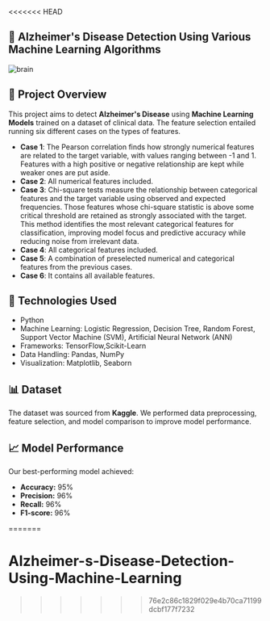 <<<<<<< HEAD
## 🧠  Alzheimer's Disease Detection Using Various Machine Learning Algorithms


![brain](https://github.com/user-attachments/assets/b50c3ac1-f1db-477e-a8d4-ab868483d739)
## 📌 Project Overview  
This project aims to detect **Alzheimer's Disease** using **Machine Learning Models** trained on a dataset of clinical data. The feature selection entailed running six different cases on the types of features. 
- **Case 1**: The Pearson correlation finds how strongly numerical features are related to the target variable, with values ranging between -1 and 1. Features with a high positive or negative relationship are kept while weaker ones are put aside. 
- **Case 2**: All numerical features included.  
- **Case 3**: Chi-square tests measure the relationship between categorical features and the target variable using observed and expected frequencies. Those features whose chi-square statistic is above some critical threshold are retained as strongly associated with the target. This method identifies the most relevant categorical features for classification, improving model focus and predictive accuracy while reducing noise from irrelevant data.
- **Case 4**: All categorical features included.  
- **Case 5**: A combination of preselected numerical and categorical features from the previous cases.  
- **Case 6**: It contains all available features. 

## 🚀 Technologies Used  
- Python  
- Machine Learning: Logistic Regression, Decision Tree, Random Forest, Support Vector Machine (SVM), Artificial Neural Network (ANN)    
- Frameworks: TensorFlow,Scikit-Learn 
- Data Handling: Pandas, NumPy  
- Visualization: Matplotlib, Seaborn
  
## 📊 Dataset  
The dataset was sourced from **Kaggle**. We performed data preprocessing, feature selection, and model comparison to improve model performance.  

## 📈 Model Performance  
Our best-performing model achieved:  
- **Accuracy:** 95%  
- **Precision:** 96%  
- **Recall:** 96%  
- **F1-score:** 96%
  
=======
# Alzheimer-s-Disease-Detection-Using-Machine-Learning
>>>>>>> 76e2c86c1829f029e4b70ca71199dcbf177f7232
